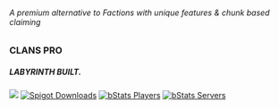 ###### A premium alternative to Factions with unique features & chunk based claiming
### CLANS PRO
##### LABYRINTH BUILT.
[![](https://jitpack.io/v/the-h-team/ClansPro.svg)](https://jitpack.io/#the-h-team/ClansPro)
[![Spigot Downloads](https://img.shields.io/spiget/downloads/87515?style=for-the-badge&label=Spigot)](https://www.spigotmc.org/resources/clans-pro-modular-configurable-1-14-1-16.87515/)
[![bStats Players](https://img.shields.io/bstats/players/10461?style=for-the-badge)](https://bstats.org/plugin/bukkit/ClansPro/10461#players)
[![bStats Servers](https://img.shields.io/bstats/servers/10461?style=for-the-badge)](https://bstats.org/plugin/bukkit/ClansPro/10461#servers)
